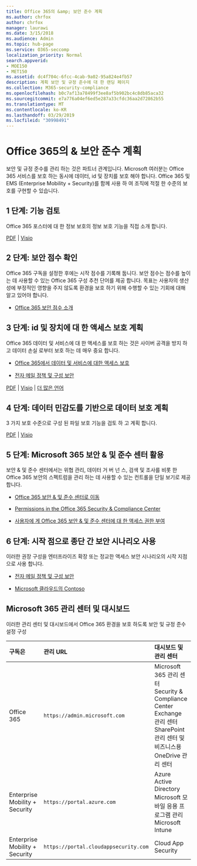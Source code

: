 ```yaml
---
title: Office 365의 &amp; 보안 준수 계획
ms.author: chrfox
author: chrfox
manager: laurawi
ms.date: 3/15/2018
ms.audience: Admin
ms.topic: hub-page
ms.service: O365-seccomp
localization_priority: Normal
search.appverid:
- MOE150
- MET150
ms.assetid: dc4f704c-6fcc-4cab-9a02-95a824e4fb57
description: 계획 보안 및 규정 준수에 대 한 랜딩 페이지
ms.collection: M365-security-compliance
ms.openlocfilehash: b0c7af13a78499f3ee8af5b902bc4c8db85aca32
ms.sourcegitcommit: e7a776a04ef6ed5e287a33cfdc36aa2d72862b55
ms.translationtype: MT
ms.contentlocale: ko-KR
ms.lasthandoff: 03/29/2019
ms.locfileid: "30998491"
---
```

# <a name="plan-for-security-amp-compliance-in-office-365"></a>Office 365의 &amp; 보안 준수 계획

보안 및 규정 준수를 관리 하는 것은 파트너 관계입니다. Microsoft 여러분는 Office 365 서비스를 보호 하는 동시에 데이터, id 및 장치를 보호 해야 합니다. Office 365 및 EMS (Enterprise Mobility + Security)를 함께 사용 하 여 조직에 적절 한 수준의 보호를 구현할 수 있습니다.
  
## <a name="step-1-review-capabilities"></a>1 단계: 기능 검토

Office 365 포스터에 대 한 정보 보호의 정보 보호 기능을 직접 소개 합니다. 
  
[PDF](https://download.microsoft.com/download/2/3/D/23D91386-8349-4F7A-9470-FD5AED861F16/MSFT_cloud_architecture_informationprotection.pdf) | [Visio](https://download.microsoft.com/download/2/3/D/23D91386-8349-4F7A-9470-FD5AED861F16/MSFT_cloud_architecture_informationprotection.vsd)
  
## <a name="step-2-check-your-secure-score"></a>2 단계: 보안 점수 확인

Office 365 구독을 설정한 후에는 시작 점수를 기록해 둡니다. 보안 점수는 점수를 높이는 데 사용할 수 있는 Office 365 구성 추천 단어를 제공 합니다. 목표는 사용자의 생산성에 부정적인 영향을 주지 않도록 환경을 보호 하기 위해 수행할 수 있는 기회에 대해 알고 있어야 합니다.
  
- [Office 365 보안 점수 소개](office-365-secure-score.md)
    
## <a name="step-3-plan-access-protection-for-identity-and-devices"></a>3 단계: id 및 장치에 대 한 액세스 보호 계획

Office 365 데이터 및 서비스에 대 한 액세스를 보호 하는 것은 사이버 공격을 방지 하 고 데이터 손실 로부터 보호 하는 데 매우 중요 합니다.
  
- [Office 365에서 데이터 및 서비스에 대한 액세스 보호](protect-access-to-data-and-services.md)
    
- [전자 메일 정책 및 구성 보안](https://docs.microsoft.com/microsoft-365/enterprise/secure-email-recommended-policies)
    
[PDF](https://go.microsoft.com/fwlink/p/?linkid=841656) | [Visio](https://go.microsoft.com/fwlink/p/?linkid=841657) | [더 많은 언어](https://www.microsoft.com/download/details.aspx?id=55032)
  
## <a name="step-4-plan-data-protection-based-on-data-sensitivity"></a>4 단계: 데이터 민감도를 기반으로 데이터 보호 계획

3 가지 보호 수준으로 구성 된 파일 보호 기능을 검토 하 고 계획 합니다.
  
[PDF](http://download.microsoft.com/download/7/8/9/789645A5-BD10-4541-BC33-F8D1EFF5E911/MSFT_cloud_architecture_O365%20file%20protection.pdf) | [Visio](http://download.microsoft.com/download/7/8/9/789645A5-BD10-4541-BC33-F8D1EFF5E911/MSFT_cloud_architecture_O365%20file%20protection.vsdx)
  
## <a name="step-5-leverage-the-microsoft-365-security-amp-compliance-center"></a>5 단계: Microsoft 365 보안 &amp; 및 준수 센터 활용

보안 &amp; 및 준수 센터에서는 위협 관리, 데이터 거 버 넌 스, 검색 및 조사를 비롯 한 Office 365 보안의 스펙트럼을 관리 하는 데 사용할 수 있는 컨트롤을 단일 보기로 제공 합니다. 
  
- [Office 365 보안 &amp; 및 준수 센터로 이동](go-to-the-securitycompliance-center.md)
    
- [Permissions in the Office 365 Security &amp; Compliance Center](permissions-in-the-security-and-compliance-center.md)
    
- [사용자에 게 Office 365 보안 &amp; 및 준수 센터에 대 한 액세스 권한 부여](grant-access-to-the-security-and-compliance-center.md)
    
## <a name="step-6-use-end-to-end-security-scenarios-as-starting-points"></a>6 단계: 시작 점으로 종단 간 보안 시나리오 사용

이러한 권장 구성을 엔터프라이즈 확장 또는 정교한 액세스 보안 시나리오의 시작 지점으로 사용 합니다.
  
- [전자 메일 정책 및 구성 보안](https://docs.microsoft.com/microsoft-365/enterprise/secure-email-recommended-policies)
    
- [Microsoft 클라우드의 Contoso](http://aka.ms/cloudarchcontoso)
    
## <a name="microsoft-365-admin-centers-and-dashboards"></a>Microsoft 365 관리 센터 및 대시보드

이러한 관리 센터 및 대시보드에서 Office 365 환경을 보호 하도록 보안 및 규정 준수 설정 구성
  
|**구독은**|**관리 URL**|**대시보드 및 관리 센터**|
|:-----|:-----|:-----|
|Office 365  <br/> |`https://admin.microsoft.com`  <br/> | Microsoft 365 관리 센터  <br/>  Security &amp; Compliance Center  <br/>  Exchange 관리 센터  <br/>  SharePoint 관리 센터 및 비즈니스용 OneDrive 관리 센터  <br/> |
|Enterprise Mobility + Security  <br/> |`https://portal.azure.com`  <br/> | Azure Active Directory  <br/>  Microsoft 모바일 응용 프로그램 관리  <br/>  Microsoft Intune  <br/> |
|Enterprise Mobility + Security  <br/> |`https://portal.cloudappsecurity.com`  <br/> | Cloud App Security  <br/> |
   

